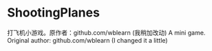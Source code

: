 # ShootingPlanes
打飞机小游戏。原作者：github.com/wblearn   (我稍加改动)
A mini game. Original author: github.com/wblearn (I changed it a little)
